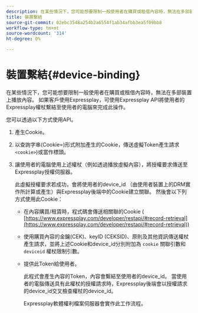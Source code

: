 ```yaml
---
description: 在某些情況下，您可能想要限制一般使用者在購買或租借內容時，無法在多部裝置上播放內容。 如果客戶使用Expressplay，可使用Expressplay API將使用者的Expressplay權杖繫結至使用者的電腦來完成此操作。
title: 裝置繫結
source-git-commit: 02ebc3548a254b2a6554f1ab34afbb3ea5f09bb8
workflow-type: tm+mt
source-wordcount: '314'
ht-degree: 0%

---
```


# 裝置繫結{#device-binding}

在某些情況下，您可能想要限制一般使用者在購買或租借內容時，無法在多部裝置上播放內容。 如果客戶使用Expressplay，可使用Expressplay API將使用者的Expressplay權杖繫結至使用者的電腦來完成此操作。

您可以透過以下方式使用API。

1. 產生Cookie。
1. 以查詢字串(Cookie=)形式附加產生的Cookie，傳送虛擬Token產生請求`<cookie>`)或當作標頭。
1. 讓使用者的電腦使用上述權杖（例如透過播放虛擬內容），將授權要求傳送至Expressplay授權伺服器。

   此虛擬授權要求若成功，會將使用者的device_id （由使用者裝置上的DRM實作所計算或產生）與Expressplay後端中的Cookie建立關聯。 然後會以下列方式使用此Cookie：

   * 在內容購買/租賃時，程式碼會傳送相關聯的Cookie ( [https://www.expressplay.com/developer/restapi/#record-retrieval](https://www.expressplay.com/developer/restapi/#record-retrieval))
   * 使用購買內容的金鑰(CEK)、keyID (CEKSID)、原則及其他資訊傳送權杖產生請求，並將上述Cookie和device_id分別附加為 `cookie` 關聯引數和 `deviceid` 權杖限制引數。

   * 提供此Token給使用者。

     此程式會產生內容的Token，內容會繫結至使用者的device_id。 當使用者的電腦傳送具有此權杖的授權請求時，Expressplay後端會以授權請求的device_id交叉檢查權杖的device_id。

     Expressplay軟體權利檔案伺服器會實作此工作流程。
